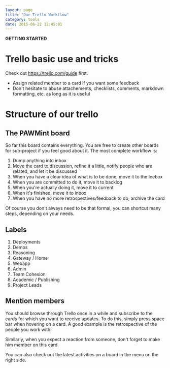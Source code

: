 ```yaml
---
layout: page
title: "Our Trello Workflow"
category: tools
date: 2015-06-22 12:45:01
---
```


**GETTING STARTED**

# Trello basic use and tricks

Check out https://trello.com/guide first.

* Assign related member to a card if you want some feedback
* Don't hesitate to abuse attachements, checklists, comments, markdown formatting, etc. as long as it is useful

# Structure of our trello

## The PAWMint board

So far this board contains everything. You are free to create other boards for sub-project if you feel good about it.
The most complete workflow is:

1. Dump anything into inbox
2. Move the card to discussion, refine it a little, notify people who are related, and let it be discussed
3. When you have a clear idea of what is to be done, move it to the Icebox
4. When you are committed to do it, move it to backlog
5. When you're actually doing it, move it to current
6. When it's finished, move it to inbox
7. When you have no more retrospectives/feedback to do, archive the card

Of course you don't always need to be that formal, you can shortcut many steps, depending on your needs.

## Labels

1. Deployments
2. Demos
3. Reasoning
4. Gateway / Home
5. Webapp
6. Admin
7. Team Cohesion
8. Academic / Publishing
9. Project Leads

## Mention members

You should browse through Trello once in a while and subscribe to the cards for which you want to receive updates. To do this, simply press space bar when hovering on a card. A good example is the retrospective of the people you work with!

Similarly, when you expect a reaction from someone, don't forget to make him member on this card.

You can also check out the latest activities on a board in the menu on the right side.

